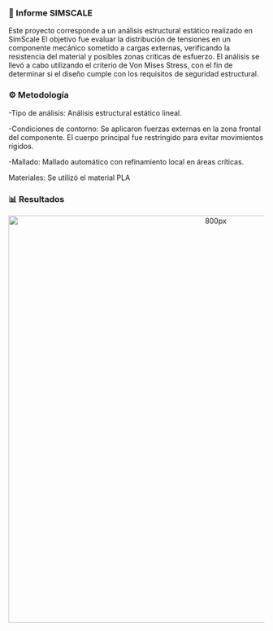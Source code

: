 ### 📌  Informe SIMSCALE
Este proyecto corresponde a un análisis estructural estático realizado en SimScale
El objetivo fue evaluar la distribución de tensiones en un componente mecánico sometido a cargas externas, verificando la resistencia del material y posibles zonas críticas de esfuerzo.
El análisis se llevó a cabo utilizando el criterio de Von Mises Stress, con el fin de determinar si el diseño cumple con los requisitos de seguridad estructural.

### ⚙️ Metodología
-Tipo de análisis:
Análisis estructural estático lineal.

-Condiciones de contorno:
Se aplicaron fuerzas externas en la zona frontal del componente.
El cuerpo principal fue restringido para evitar movimientos rígidos.

-Mallado:
Mallado automático con refinamiento local en áreas críticas.


Materiales:
Se utilizó el material PLA

### 📊 Resultados

<p align= "center">
  <img src="https://github.com/aquinoestoyxd/Proyecto_de_Ingenieria_1/blob/main/Im%C3%A1genes/simscale_jhan.jpeg?raw=true" alt="800px" width="800px"/>
</p>

